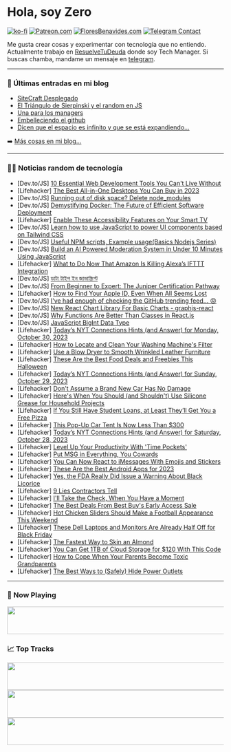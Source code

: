 # Hola, soy Zero

[![ko-fi](https://ko-fi.com/img/githubbutton_sm.svg)](https://ko-fi.com/J3J4N0LUK)
[![Patreon.com](https://img.shields.io/endpoint.svg?url=https%3A%2F%2Fshieldsio-patreon.vercel.app%2Fapi%3Fusername%3Dzerodragon%26type%3Dpatrons&style=for-the-badge)](https://patreon.com/zerodragon)
[![FloresBenavides.com](https://img.shields.io/website?down_message=oops&label=MiBlog&style=for-the-badge&up_message=online&url=https%3A%2F%2Ffloresbenavides.com)](https://floresbenavides.com)
[![Telegram Contact](https://img.shields.io/badge/escr%C3%ADbeme-ZeroDragon-%2326A5E4?style=for-the-badge&logo=telegram)](https://t.me/zerodragon)

Me gusta crear cosas y experimentar con tecnología que no entiendo.
Actualmente trabajo en [ResuelveTuDeuda](http://github.com/resuelve) donde soy Tech Manager.
Si buscas chamba, mandame un mensaje en [telegram](https://t.me/zerodragon).

---

### 📕 Últimas entradas en mi blog
<!-- BLOG-POST-LIST:START -->
- [SiteCraft Desplegado](https://floresbenavides.com/sitecraft-desplegado/)
- [El Triángulo de Sierpinski y el random en JS](https://floresbenavides.com/el-triangulo-de-sierpinski-y-el-random-en-js/)
- [Una para los managers](https://floresbenavides.com/una-para-los-managers/)
- [Embelleciendo el github](https://floresbenavides.com/embelleciendo-el-github/)
- [Dicen que el espacio es infinito y que se está expandiendo…](https://floresbenavides.com/dicen-que-el-espacio-es-infinito-y-que-se-esta-expandiendo/)
<!-- BLOG-POST-LIST:END -->

➡️ [Más cosas en mi blog...](https://floresbenavides.com)

---

### 👨‍💻 Noticias random de tecnología
<!-- TECH-POSTS:START -->
- [Dev.to/JS] [10 Essential Web Development Tools You Can&#39;t Live Without](https://dev.to/delia_code/10-essential-web-development-tools-you-cant-live-without-1f0i)
- [Lifehacker] [The Best All-in-One Desktops You Can Buy in 2023](https://lifehacker.com/the-best-all-in-one-desktops-1850968043)
- [Dev.to/JS] [Running out of disk space? Delete node_modules](https://dev.to/opensourcee/running-out-of-disk-space-delete-nodemodules-36l6)
- [Dev.to/JS] [Demystifying Docker: The Future of Efficient Software Deployment](https://dev.to/eneaslari/demystifying-docker-the-future-of-efficient-software-deployment-3naf)
- [Lifehacker] [Enable These Accessibility Features on Your Smart TV](https://lifehacker.com/enable-these-accessibility-features-on-your-smart-tv-1850967222)
- [Dev.to/JS] [Learn how to use JavaScript to power UI components based on Tailwind CSS](https://dev.to/themesberg/learn-how-to-use-javascript-to-power-ui-components-based-on-tailwind-css-57ci)
- [Dev.to/JS] [Useful NPM scripts, Example usage&lpar;Basics Nodejs Series&rpar;](https://dev.to/ajitforger97/useful-npm-scripts-example-usage-2kha)
- [Dev.to/JS] [Build an AI Powered Moderation System in Under 10 Minutes Using JavaScript](https://dev.to/pezzo/build-an-ai-powered-moderation-system-in-under-10-minutes-using-javascript-a6d)
- [Lifehacker] [What to Do Now That Amazon Is Killing Alexa’s IFTTT Integration](https://lifehacker.com/what-to-do-now-that-amazon-is-killing-alexa-s-ifttt-int-1850967474)
- [Dev.to/JS] [ডাটা টাইপ ইন জাভাস্ক্রিপ্ট](https://dev.to/nazsakib/ddaattaa-ttaaip-in-jaabhaaskriptt-2l72)
- [Dev.to/JS] [From Beginner to Expert: The Juniper Certification Pathway](https://dev.to/roseberry0085/from-beginner-to-expert-the-juniper-certification-pathway-4obb)
- [Lifehacker] [How to Find Your Apple ID, Even When All Seems Lost](https://lifehacker.com/how-to-find-your-apple-id-even-when-all-seems-lost-1850959114)
- [Dev.to/JS] [I&#39;ve had enough of checking the GitHub trending feed... 😡](https://dev.to/github20k/ive-had-enough-of-checking-the-github-trending-feed-4l16)
- [Dev.to/JS] [New React Chart Library For Basic Charts - graphjs-react](https://dev.to/gokhanergentech/new-react-chart-library-for-basic-charts-graphjs-react-16ed)
- [Dev.to/JS] [Why Functions Are Better Than Classes in React.js](https://dev.to/sidramaqbool/why-functions-are-better-than-classes-in-reactjs-4gee)
- [Dev.to/JS] [JavaScript BigInt Data Type](https://dev.to/eminaltan/javascript-bigint-data-type-2j1o)
- [Lifehacker] [Today’s NYT Connections Hints &lpar;and Answer&rpar; for Monday, October 30, 2023](https://lifehacker.com/nyt-connections-answer-today-october-30-2023-1850968521)
- [Lifehacker] [How to Locate and Clean Your Washing Machine&#39;s Filter](https://lifehacker.com/how-to-locate-and-clean-your-washing-machines-filter-1850968382)
- [Lifehacker] [Use a Blow Dryer to Smooth Wrinkled Leather Furniture](https://lifehacker.com/use-a-blow-dryer-to-smooth-wrinkled-leather-furniture-1850968553)
- [Lifehacker] [These Are the Best Food Deals and Freebies This Halloween](https://lifehacker.com/these-are-the-best-food-deals-and-freebies-this-hallowe-1850968584)
- [Lifehacker] [Today’s NYT Connections Hints &lpar;and Answer&rpar; for Sunday, October 29, 2023](https://lifehacker.com/nyt-connections-answer-today-october-29-2023-1850968208)
- [Lifehacker] [Don&#39;t Assume a Brand New Car Has No Damage](https://lifehacker.com/dont-assume-a-brand-new-car-has-no-damage-1850968651)
- [Lifehacker] [Here&#39;s When You Should &lpar;and Shouldn&#39;t&rpar; Use Silicone Grease for Household Projects](https://lifehacker.com/heres-when-you-should-and-shouldnt-use-silicone-greas-1850968671)
- [Lifehacker] [If You Still Have Student Loans, at Least They’ll Get You a Free Pizza](https://lifehacker.com/if-you-still-have-student-loans-at-least-they-ll-get-y-1850968678)
- [Lifehacker] [This Pop-Up Car Tent Is Now Less Than $300](https://lifehacker.com/this-pop-up-car-tent-is-now-less-than-300-1850959395)
- [Lifehacker] [Today’s NYT Connections Hints &lpar;and Answer&rpar; for Saturday, October 28, 2023](https://lifehacker.com/nyt-connections-answer-today-october-28-2023-1850966520)
- [Lifehacker] [Level Up Your Productivity With &#39;Time Pockets&#39;](https://lifehacker.com/level-up-your-productivity-with-time-pockets-1850966690)
- [Lifehacker] [Put MSG in Everything, You Cowards](https://lifehacker.com/put-msg-in-everything-you-cowards-1831721707)
- [Lifehacker] [You Can Now React to iMessages With Emojis and Stickers](https://lifehacker.com/you-can-now-react-to-imessages-with-emojis-and-stickers-1850967753)
- [Lifehacker] [These Are the Best Android Apps for 2023](https://lifehacker.com/the-best-android-apps-1850964120)
- [Lifehacker] [Yes, the FDA Really Did Issue a Warning About Black Licorice](https://lifehacker.com/fda-black-licorice-warning-1839441801)
- [Lifehacker] [9 Lies Contractors Tell](https://lifehacker.com/9-lies-contractors-tell-1850967181)
- [Lifehacker] [I&#39;ll Take the Check, When You Have a Moment](https://lifehacker.com/lifehackers-best-food-hacks-ever-1850967435)
- [Lifehacker] [The Best Deals From Best Buy&#39;s Early Access Sale](https://lifehacker.com/best-buys-black-friday-calendar-1850942632)
- [Lifehacker] [Hot Chicken Sliders Should Make a Football Appearance This Weekend](https://lifehacker.com/2-45-hot-chicken-slider-recipe-1850967503)
- [Lifehacker] [These Dell Laptops and Monitors Are Already Half Off for Black Friday](https://lifehacker.com/these-dell-laptops-and-monitors-are-already-half-off-fo-1850967603)
- [Lifehacker] [The Fastest Way to Skin an Almond](https://lifehacker.com/how-to-blanch-and-skin-almonds-1849639820)
- [Lifehacker] [You Can Get 1TB of Cloud Storage for $120 With This Code](https://lifehacker.com/you-can-get-1tb-of-cloud-storage-for-120-with-this-cod-1850959122)
- [Lifehacker] [How to Cope When Your Parents Become Toxic Grandparents](https://lifehacker.com/how-to-cope-when-your-parents-become-toxic-grandparents-1850965637)
- [Lifehacker] [The Best Ways to &lpar;Safely&rpar; Hide Power Outlets](https://lifehacker.com/the-best-ways-to-safely-hide-power-outlets-1850966549)<!-- TECH-POSTS:END -->

---

### 🎵 Now Playing
<a href="https://spotify-now-playing-dun.vercel.app/now-playing?open"><img src="https://spotify-now-playing-dun.vercel.app/now-playing" width="540" height="64"></a>

### 📈 Top Tracks
<a href="https://spotify-now-playing-dun.vercel.app/top-tracks?i=1&open"><img src="https://spotify-now-playing-dun.vercel.app/top-tracks?i=1" width="540" height="64"></a>
<a href="https://spotify-now-playing-dun.vercel.app/top-tracks?i=2&open"><img src="https://spotify-now-playing-dun.vercel.app/top-tracks?i=2" width="540" height="64"></a>
<a href="https://spotify-now-playing-dun.vercel.app/top-tracks?i=3&open"><img src="https://spotify-now-playing-dun.vercel.app/top-tracks?i=3" width="540" height="64"></a>
